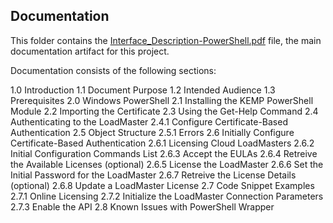 ## Documentation

This folder contains the [Interface_Description-PowerShell.pdf](Interface_Description-PowerShell.pdf) file, the main documentation artifact for this project. 

Documentation consists of the following sections:

1.0 Introduction 
1.1 Document Purpose 
1.2 Intended Audience 
1.3 Prerequisites 
2.0 Windows PowerShell
2.1 Installing the KEMP PowerShell Module 
2.2 Importing the Certificate 
2.3 Using the Get-Help Command
2.4 Authenticating to the LoadMaster 
2.4.1 Configure Certificate-Based Authentication
2.5 Object Structure 
2.5.1 Errors
2.6 Initially Configure Certificate-Based Authentication 
2.6.1 Licensing Cloud LoadMasters 
2.6.2 Initial Configuration Commands List 
2.6.3 Accept the EULAs 
2.6.4 Retreive the Available Licenses (optional) 
2.6.5 License the LoadMaster 
2.6.6 Set the Initial Password for the LoadMaster 
2.6.7 Retreive the License Details (optional) 
2.6.8 Update a LoadMaster License 
2.7 Code Snippet Examples 
2.7.1 Online Licensing 
2.7.2 Initialize the LoadMaster Connection Parameters 
2.7.3 Enable the API 
2.8 Known Issues with PowerShell Wrapper 
